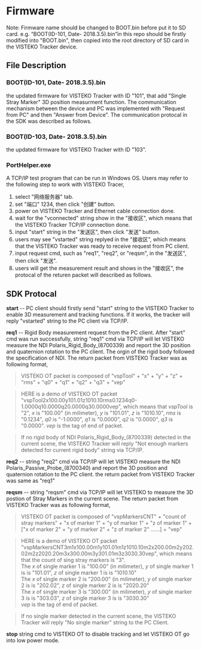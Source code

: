 # Firmware

Note: Firmware name should be changed to BOOT.bin before put it to SD card. e.g. “BOOT(ID-101, Date- 2018.3.5).bin”in this repo should be firstly modified into "BOOT.bin", then copied into the root directory of SD card in the VISTEKO Tracker device.

## File Description  

### BOOT(ID-101, Date- 2018.3.5).bin
   the updated firmware for VISTEKO Tracker with ID "101", that add "Single Stray Marker" 3D position measurment function. The communication mechanism between the device and PC was implemented with "Request from PC" and then "Answer from Device". The communication protocal in the SDK was described as follows.  
   
### BOOT(ID-103, Date- 2018.3.5).bin
   the updated firmware for VISTEKO Tracker with ID "103".   
   
### PortHelper.exe   
   A TCP/IP test program that can be run in Windows OS. Users may refer to the following step to work with VISTEKO Tracer,  
   1. select "网络服务器" tab.  
   2. set "端口" 1234, then click "创建" button.  
   3. power on VISTEKO Tracker and Ethernet cable connection done.  
   4. wait for the "vconnected" string show in the "接收区", which means that the VISTEKO Tracker TCP/IP connection done.
   5. input "start" string in the "发送区", then click "发送" button.  
   6. users may see "vstarted" string replyed in the "接收区", which means that the VISTEKO Tracker was ready to receive request from PC client.  
   7. input request cmd, such as "req1", "req2", or "reqsm", in the "发送区", then click "发送".  
   8. users will get the measurement result and shows in the "接收区", the protocal of the returen packet will described as follows.
   
## SDK Protocal  
   **start** -- PC client should firstly send "start" string to the VISTEKO Tracker to enable 3D measurement and tracking functions. If it works, the tracker will reply "vstarted" string to the PC client via TCP/IP.  
   
   **req1**  -- Rigid Body measurement request from the PC client. After "start" cmd was run successfully, string "req1" cmd via TCP/IP will let VISTEKO measure the NDI Polaris_Rigid_Body_(8700339) and report the 3D position and quaternion rotation to the PC client. The orgin of the rigid body followed the specification of NDI. The return packet from VISTEKO Tracker was as following format,  
   > VISTEKO OT packet is composed of "vspTool" + "x" + "y" + "z" + "rms" + "q0" + "q1" + "q2" + "q3" + "vep"  
   
   > HERE is a demo of VISTEKO OT packet "vspTool2x100.00y101.01z1010.10rms0.1234q0-1.0000q10.0000q20.0000q30.0000vep", which means that _vspTool_ is "2", _x_ is "100.00" (in milimeter), _y_ is "101.01", _z_ is "1010.10", _rms_ is "0.1234", _q0_ is "-1.0000", _q1_ is "0.0000", _q2_ is "0.0000", _q3_ is "0.0000". _vep_ is the tag of end of packet.  
   
   > If no rigid body of NDI Polaris_Rigid_Body_(8700339) detected in the current scene, the VISTEKO Tracker will reply "Not enough markers detected for current rigid body" string via TCP/IP.
   
   **req2**  -- string "req2" cmd via TCP/IP will let VISTEKO measure the NDI Polaris_Passive_Probe_(8700340) and report the 3D position and quaternion rotation to the PC client. the return packet from VISTEKO Tracker was same as "req1"  
   
   **reqsm** -- string "reqsm" cmd via TCP/IP will let VISTEKO to measure the 3D postion of Stray Markers in the current scene. The return packet from VISTEKO Tracker was as following format,  
   > VISTEKO OT packet is composed of "vspMarkersCNT" + "count of stray markers" + "x of marker 1" + "y of marker 1" + "z of marker 1" + ["x of marker 2" + "y of marker 2" + "z of marker 2" ......] + "vep"
   
   > HERE is a demo of VISTEKO OT packet "vspMarkersCNT3m1x100.00m1y101.01m1z1010.10m2x200.00m2y202.02m2z2020.20m3x300.00m3y301.01m3z3030.30vep", which means that the count of sing stray markers is "3".   
   The _x_ of single marker 1 is "100.00" (in milimeter), _y_ of single marker 1 is is "101.01", _z_ of single marker 1 is is "1010.10"  
   The _x_ of single marker 2 is "200.00" (in milimeter), _y_ of single marker 2 is is "202.02", _z_ of single marker 2 is is "2020.20"  
   The _x_ of single marker 3 is "300.00" (in milimeter), _y_ of single marker 3 is is "303.03", _z_ of single marker 3 is is "3030.30"  
   _vep_ is the tag of end of packet.  
   
   > If no single marker detected in the current scene, the VISTEKO Tracker will reply "No single marker" string to the PC Client.  
   
   **stop** string cmd to VISTEKO OT to disable tracking and let VISTEKO OT go into low power mode.